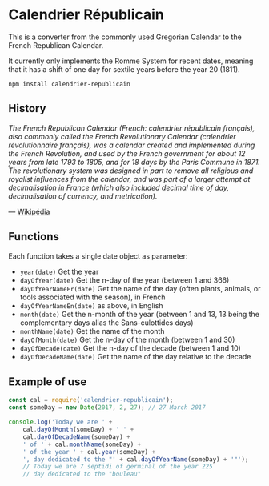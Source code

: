 # Calendrier Républicain
This is a converter from the commonly used Gregorian Calendar to the French Republican Calendar.

It currently only implements the Romme System for recent dates, meaning that it has a shift of one day for sextile years before the year 20 (1811).

`npm install calendrier-republicain`

## History
*The French Republican Calendar (French: calendrier républicain français), also commonly called the French Revolutionary Calendar (calendrier révolutionnaire français), was a calendar created and implemented during the French Revolution, and used by the French government for about 12 years from late 1793 to 1805, and for 18 days by the Paris Commune in 1871. The revolutionary system was designed in part to remove all religious and royalist influences from the calendar, and was part of a larger attempt at decimalisation in France (which also included decimal time of day, decimalisation of currency, and metrication).*

— [Wikipédia](https://en.wikipedia.org/wiki/French_Republican_Calendar)

## Functions
Each function takes a single date object as parameter:
* `year(date)` Get the year
* `dayOfYear(date)` Get the n-day of the year (between 1 and 366)
* `dayOfYearNameFr(date)` Get the name of the day (often plants, animals, or tools associated with the season), in French 
* `dayOfYearNameEn(date)` as above, in English
* `month(date)` Get the n-month of the year (between 1 and 13, 13 being the complementary days alias the Sans-culottides days)
* `monthName(date)` Get the name of the month
* `dayOfMonth(date)` Get the n-day of the month (between 1 and 30)
* `dayOfDecade(date)` Get the n-day of the decade (between 1 and 10)
* `dayOfDecadeName(date)` Get the name of the day relative to the decade

## Example of use
```javascript
const cal = require('calendrier-republicain');
const someDay = new Date(2017, 2, 27); // 27 March 2017

console.log('Today we are ' +
    cal.dayOfMonth(someDay) + ' ' +
    cal.dayOfDecadeName(someDay) +
    ' of ' + cal.monthName(someDay) +
    ' of the year ' + cal.year(someDay) +
    ', day dedicated to the "' + cal.dayOfYearName(someDay) + '"');
    // Today we are 7 septidi of germinal of the year 225
    // day dedicated to the "bouleau"
```
